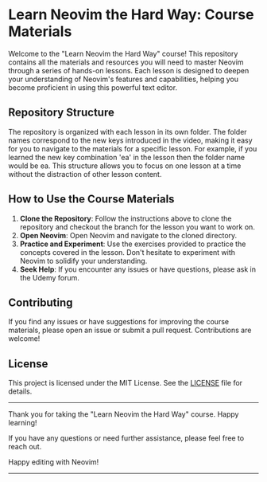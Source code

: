  # Learn Neovim the Hard Way: Course Materials

Welcome to the "Learn Neovim the Hard Way" course! This repository contains all
the materials and resources you will need to master Neovim through a series of
hands-on lessons. Each lesson is designed to deepen your understanding of
Neovim's features and capabilities, helping you become proficient in using this
powerful text editor.

## Repository Structure

The repository is organized with each lesson in its own folder. The folder names
correspond to the new keys introduced in the video, making it easy for you to
navigate to the materials for a specific lesson. For example, if you learned the
new key combination 'ea' in the lesson then the folder name would be ea. This
structure allows you to focus on one lesson at a time without the distraction of
other lesson content.

## How to Use the Course Materials

1. **Clone the Repository**: Follow the instructions above to clone the
   repository and checkout the branch for the lesson you want to work on.
2. **Open Neovim**: Open Neovim and navigate to the cloned directory.
4. **Practice and Experiment**: Use the exercises provided to practice the
   concepts covered in the lesson. Don't hesitate to experiment with Neovim to
   solidify your understanding.
5. **Seek Help**: If you encounter any issues or have questions, please ask in the Udemy forum.

## Contributing

If you find any issues or have suggestions for improving the course materials,
please open an issue or submit a pull request. Contributions are welcome!

## License

This project is licensed under the MIT License. See the [LICENSE](LICENSE) file for details.

---

Thank you for taking the "Learn Neovim the Hard Way" course. Happy learning!

If you have any questions or need further assistance, please feel free to reach out.

Happy editing with Neovim!

---
